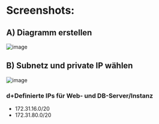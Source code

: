 # Screenshots: 

## A) Diagramm erstellen
![image](https://github.com/user-attachments/assets/7efacdcc-c0c1-430a-9a78-148b38d487a7)

## B) Subnetz und private IP wählen
![image](https://github.com/user-attachments/assets/e117d7a6-971f-4702-8631-50c93bd1a2d5)

### d+Definierte IPs für Web- und DB-Server/Instanz

<ul>
  <li>
    172.31.16.0/20
  </li>
  <li>
    172.31.80.0/20
  </li>
</ul>

